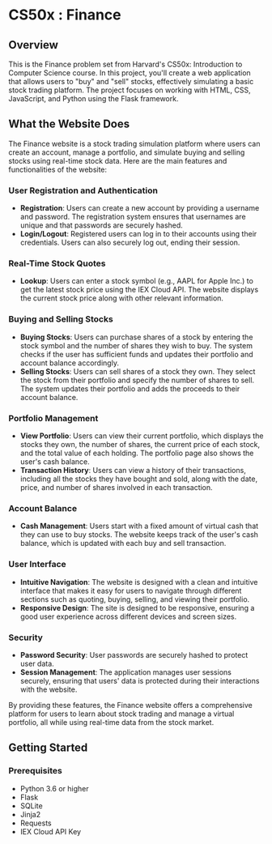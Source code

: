 # CS50x : Finance

## Overview
This is the Finance problem set from Harvard's CS50x: Introduction to Computer Science course. In this project, you'll create a web application that allows users to "buy" and "sell" stocks, effectively simulating a basic stock trading platform. The project focuses on working with HTML, CSS, JavaScript, and Python using the Flask framework.

## What the Website Does

The Finance website is a stock trading simulation platform where users can create an account, manage a portfolio, and simulate buying and selling stocks using real-time stock data. Here are the main features and functionalities of the website:

### User Registration and Authentication
- **Registration**: Users can create a new account by providing a username and password. The registration system ensures that usernames are unique and that passwords are securely hashed.
- **Login/Logout**: Registered users can log in to their accounts using their credentials. Users can also securely log out, ending their session.

### Real-Time Stock Quotes
- **Lookup**: Users can enter a stock symbol (e.g., AAPL for Apple Inc.) to get the latest stock price using the IEX Cloud API. The website displays the current stock price along with other relevant information.

### Buying and Selling Stocks
- **Buying Stocks**: Users can purchase shares of a stock by entering the stock symbol and the number of shares they wish to buy. The system checks if the user has sufficient funds and updates their portfolio and account balance accordingly.
- **Selling Stocks**: Users can sell shares of a stock they own. They select the stock from their portfolio and specify the number of shares to sell. The system updates their portfolio and adds the proceeds to their account balance.

### Portfolio Management
- **View Portfolio**: Users can view their current portfolio, which displays the stocks they own, the number of shares, the current price of each stock, and the total value of each holding. The portfolio page also shows the user's cash balance.
- **Transaction History**: Users can view a history of their transactions, including all the stocks they have bought and sold, along with the date, price, and number of shares involved in each transaction.

### Account Balance
- **Cash Management**: Users start with a fixed amount of virtual cash that they can use to buy stocks. The website keeps track of the user's cash balance, which is updated with each buy and sell transaction.

### User Interface
- **Intuitive Navigation**: The website is designed with a clean and intuitive interface that makes it easy for users to navigate through different sections such as quoting, buying, selling, and viewing their portfolio.
- **Responsive Design**: The site is designed to be responsive, ensuring a good user experience across different devices and screen sizes.

### Security
- **Password Security**: User passwords are securely hashed to protect user data.
- **Session Management**: The application manages user sessions securely, ensuring that users' data is protected during their interactions with the website.

By providing these features, the Finance website offers a comprehensive platform for users to learn about stock trading and manage a virtual portfolio, all while using real-time data from the stock market.

## Getting Started

### Prerequisites
- Python 3.6 or higher
- Flask
- SQLite
- Jinja2
- Requests
- IEX Cloud API Key
